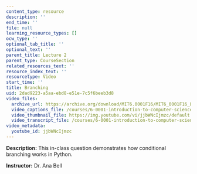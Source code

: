 ```yaml
---
content_type: resource
description: ''
end_time: ''
file: null
learning_resource_types: []
ocw_type: ''
optional_tab_title: ''
optional_text: ''
parent_title: Lecture 2
parent_type: CourseSection
related_resources_text: ''
resource_index_text: ''
resourcetype: Video
start_time: ''
title: Branching
uid: 2dad9223-a5aa-ebd8-e51e-7c5f6beeb3d8
video_files:
  archive_url: https://archive.org/download/MIT6.0001F16/MIT6_0001F16_Lecture_02_exercise_03_300k.mp4
  video_captions_file: /courses/6-0001-introduction-to-computer-science-and-programming-in-python-fall-2016/6cf9ce0dd66c5255bacd5c6b8d9e8ecd_jjbWNcIjmzc.vtt
  video_thumbnail_file: https://img.youtube.com/vi/jjbWNcIjmzc/default.jpg
  video_transcript_file: /courses/6-0001-introduction-to-computer-science-and-programming-in-python-fall-2016/a640f2f5d6a754f8181ea77a01c60579_jjbWNcIjmzc.pdf
video_metadata:
  youtube_id: jjbWNcIjmzc
---
```


**Description:** This in-class question demonstrates how conditional branching works in Python.

**Instructor:** Dr. Ana Bell




